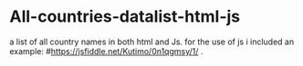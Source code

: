 # All-countries-datalist-html-js
a list of all country names in both html and Js. 
for the use of js i included an example: #https://jsfiddle.net/Kutimo/0n1qgmsy/1/ .
